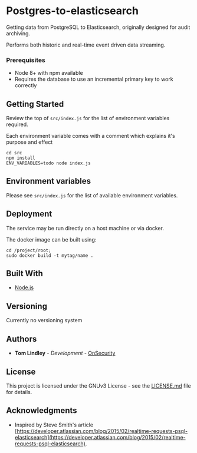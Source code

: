 # Postgres-to-elasticsearch

Getting data from PostgreSQL to Elasticsearch, originally designed for audit archiving.

Performs both historic and real-time event driven data streaming.

### Prerequisites

* Node 8+ with npm available
* Requires the database to use an incremental primary key to work correctly

## Getting Started

Review the top of `src/index.js` for the list of environment variables required.

Each environment variable comes with a comment which explains it's purpose and effect

```
cd src
npm install
ENV_VARIABLES=todo node index.js
```

## Environment variables

Please see `src/index.js` for the list of available environment variables.

## Deployment

The service may be run directly on a host machine or via docker.

The docker image can be built using:

```
cd /project/root;
sudo docker build -t mytag/name .
```
## Built With

* [Node.js](https://nodejs.org/en/)

## Versioning

Currently no versioning system

## Authors

* **Tom Lindley** - *Development* - [OnSecurity](https://www.onsecurity.co.uk/)

## License

This project is licensed under the GNUv3 License - see the [LICENSE.md](LICENSE.md) file for details.

## Acknowledgments

* Inspired by Steve Smith's article [https://developer.atlassian.com/blog/2015/02/realtime-requests-psql-elasticsearch](https://developer.atlassian.com/blog/2015/02/realtime-requests-psql-elasticsearch).
